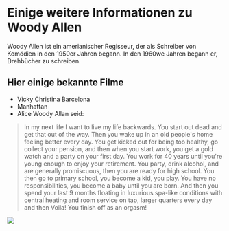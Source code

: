 # Einige weitere Informationen zu Woody Allen
Woody Allen ist ein amerianischer Regisseur, der als Schreiber von Komödien in den 1950er Jahren begann. In den 1960we Jahren begann er, Drehbücher zu schreiben.
## Hier einige bekannte Filme
* Vicky Christina Barcelona
* Manhattan
* Alice
Woody Allan seid:
> In my next life I want to live my life backwards. You start out dead and get that out of the way.
> Then you wake up in an old people's home feeling better every day. You get kicked out for being too healthy,
> go collect your pension, and then when you start work, you get a gold watch and a party on your first day.
> You work for 40 years until you're young enough to enjoy  your retirement. You party, drink alcohol, and are
> generally promiscuous, then you are ready for high school. You then go to primary school, you become a
> kid, you play. You have no responsibilities, you become a baby until you are born. And then you spend your
> last 9 months floating in luxurious spa-like conditions with central heating and room service on tap, larger
> quarters every day and then Voila! You finish off as an orgasm!
<img src="https://d2gg9evh47fn9z.cloudfront.net/800px_COLOURBOX3504115.jpg'"/>